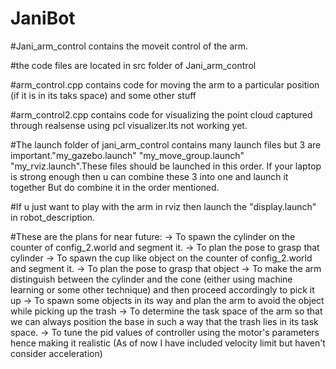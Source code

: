 # JaniBot

#Jani_arm_control contains the moveit control of the arm.

#the code files are located in src folder of Jani_arm_control

#arm_control.cpp contains code for moving the arm to a particular position (if it is in its taks space) and some other stuff

#arm_control2.cpp contains code for visualizing the point cloud captured through realsense using pcl visualizer.Its not working yet.

#The launch folder of jani_arm_control contains many launch files but 3 are important."my_gazebo.launch" "my_move_group.launch" "my_rviz.launch".These files
should be launched in this order. If your laptop is strong enough then u can combine these 3 into one and launch it together But do combine it
in the order mentioned.

#If u just want to play with the arm in rviz then launch the "display.launch" in robot_description.

#These are the plans for near future:
-> To spawn the cylinder on the counter of config_2.world and segment it.
-> To plan the pose to grasp that cylinder
-> To spawn the cup like object on the counter of config_2.world and segment it.
-> To plan the pose to grasp that object
-> To make the arm distinguish between the cylinder and the cone (either using machine learning or some other technique) and then proceed
accordingly to pick it up
-> To spawn some objects in its way and plan the arm to avoid the object while picking up the trash
-> To determine the task space of the arm so that we can always position the base in such a way that the trash lies in its task space.
-> To tune the pid values of controller using the motor's parameters hence making it realistic (As of now I have included velocity limit but haven't consider acceleration)
